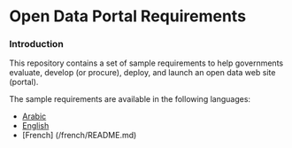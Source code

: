 # Open Data Portal Requirements

### Introduction
This repository contains a set of sample requirements to help governments evaluate, develop (or procure), deploy, and launch an open data web site (portal).

The sample requirements are available in the following languages:

* [Arabic](/arabic/README.textile)
* [English](/english/README.md)
* [French] (/french/README.md)

